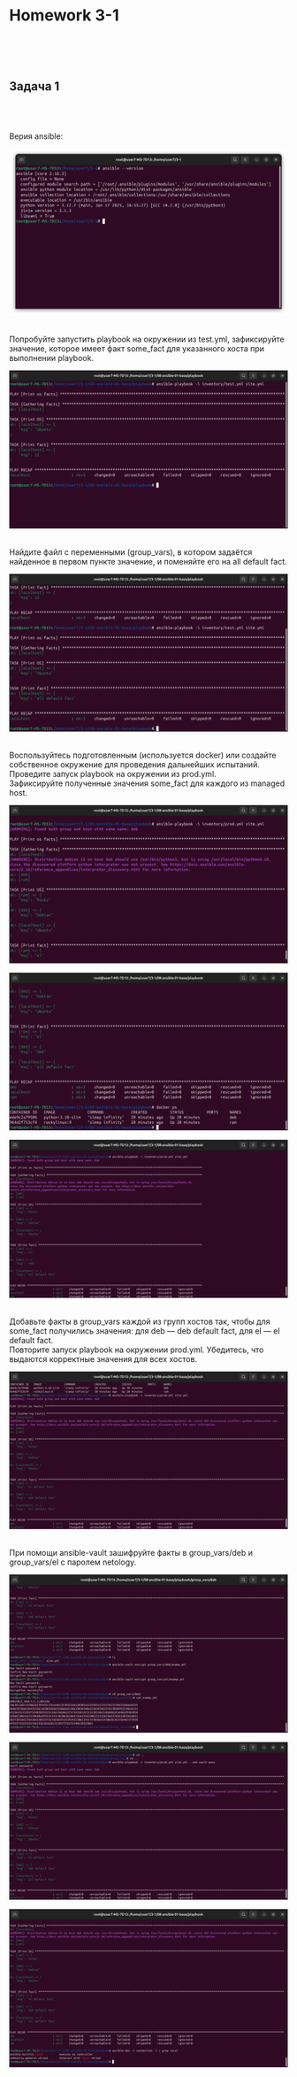 <h1>Homework 3-1 </h1> <br>
<br>
<br>
<h2>Задача 1</h2><br>
<br>
<br>
Верия ansible:
<br>

![Версия ansible](https://github.com/IvanChet-4/Dev/blob/main/images/Homework%203-1/0.png)

<br>
Попробуйте запустить playbook на окружении из test.yml, зафиксируйте значение, которое имеет факт some_fact для указанного хоста при выполнении playbook.
<br>

![Запуск с some_facts](https://github.com/IvanChet-4/Dev/blob/main/images/Homework%203-1/1.png)

<br>
Найдите файл с переменными (group_vars), в котором задаётся найденное в первом пункте значение, и поменяйте его на all default fact.
<br>

![Запуск с all default fact](https://github.com/IvanChet-4/Dev/blob/main/images/Homework%203-1/2.png)

<br>
Воспользуйтесь подготовленным (используется docker) или создайте собственное окружение для проведения дальнейших испытаний.
Проведите запуск playbook на окружении из prod.yml. 

<br>
Зафиксируйте полученные значения some_fact для каждого из managed host.
<br>

![Запуск с all default fact](https://github.com/IvanChet-4/Dev/blob/main/images/Homework%203-1/3.png)

![Запуск с all default fact](https://github.com/IvanChet-4/Dev/blob/main/images/Homework%203-1/4.png)


![Запуск с all default fact](https://github.com/IvanChet-4/Dev/blob/main/images/Homework%203-1/5.png)

<br>
Добавьте факты в group_vars каждой из групп хостов так, чтобы для some_fact получились значения: для deb — deb default fact, для el — el default fact. 
<br>
Повторите запуск playbook на окружении prod.yml. Убедитесь, что выдаются корректные значения для всех хостов.
<br>

![Запуск с all default fact](https://github.com/IvanChet-4/Dev/blob/main/images/Homework%203-1/6.png)

<br>
При помощи ansible-vault зашифруйте факты в group_vars/deb и group_vars/el с паролем netology.
<br>

![Запуск с all default fact](https://github.com/IvanChet-4/Dev/blob/main/images/Homework%203-1/7.png)

![Запуск с all default fact](https://github.com/IvanChet-4/Dev/blob/main/images/Homework%203-1/8.png)

![Запуск с all default fact](https://github.com/IvanChet-4/Dev/blob/main/images/Homework%203-1/9.png)
